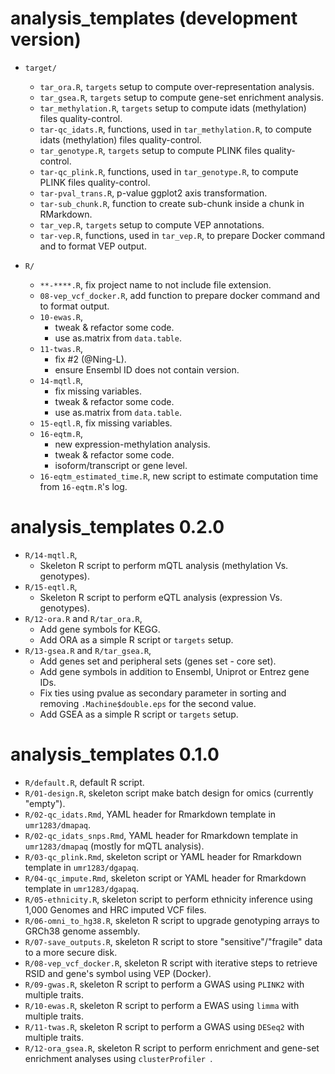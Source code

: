 # analysis_templates (development version)

+ `target/`
    + `tar_ora.R`, `targets` setup to compute over-representation analysis.
    + `tar_gsea.R`, `targets` setup to compute gene-set enrichment analysis.
    + `tar_methylation.R`, `targets` setup to compute idats (methylation) files quality-control.
    + `tar-qc_idats.R`, functions, used in `tar_methylation.R`, to compute idats (methylation) files quality-control.
    + `tar_genotype.R`, `targets` setup to compute PLINK files quality-control.
    + `tar-qc_plink.R`, functions, used in `tar_genotype.R`, to compute PLINK files quality-control.
    + `tar-pval_trans.R`, p-value ggplot2 axis transformation.
    + `tar-sub_chunk.R`, function to create sub-chunk inside a chunk in RMarkdown.
    + `tar_vep.R`, `targets` setup to compute VEP annotations.
    + `tar-vep.R`, functions, used in `tar_vep.R`, to prepare Docker command and to format VEP output.

+ `R/`
    + `**-****.R`, fix project name to not include file extension. 
    + `08-vep_vcf_docker.R`, add function to prepare docker command and to format output.
    + `10-ewas.R`, 
        - tweak & refactor some code.
        - use as.matrix from `data.table`.
    + `11-twas.R`, 
        - fix #2 (@Ning-L).
        - ensure Ensembl ID does not contain version.
    + `14-mqtl.R`, 
        - fix missing variables.
        - tweak & refactor some code.
        - use as.matrix from `data.table`.
    + `15-eqtl.R`, fix missing variables.
    + `16-eqtm.R`, 
        - new expression-methylation analysis.
        - tweak & refactor some code.
        - isoform/transcript or gene level.
    + `16-eqtm_estimated_time.R`, new script to estimate computation time from `16-eqtm.R`'s log.

# analysis_templates 0.2.0

+ `R/14-mqtl.R`, 
    + Skeleton R script to perform mQTL analysis (methylation Vs. genotypes).
+ `R/15-eqtl.R`, 
    + Skeleton R script to perform eQTL analysis (expression Vs. genotypes).
+ `R/12-ora.R` and `R/tar_ora.R`, 
    + Add gene symbols for KEGG.
    + Add ORA as a simple R script or `targets` setup.
+ `R/13-gsea.R` and `R/tar_gsea.R`, 
    + Add genes set and peripheral sets (genes set - core set).
    + Add gene symbols in addition to Ensembl, Uniprot or Entrez gene IDs.
    + Fix ties using pvalue as secondary parameter in sorting and removing `.Machine$double.eps` for the second value.
    + Add GSEA as a simple R script or `targets` setup.

# analysis_templates 0.1.0

+ `R/default.R`, default R script.
+ `R/01-design.R`, skeleton script make batch design for omics (currently "empty").
+ `R/02-qc_idats.Rmd`, YAML header for Rmarkdown template in `umr1283/dmapaq`.
+ `R/02-qc_idats_snps.Rmd`, YAML header for Rmarkdown template in `umr1283/dmapaq` (mostly for mQTL analysis).
+ `R/03-qc_plink.Rmd`, skeleton script or YAML header for Rmarkdown template in `umr1283/dgapaq`.
+ `R/04-qc_impute.Rmd`, skeleton script or YAML header for Rmarkdown template in `umr1283/dgapaq`.
+ `R/05-ethnicity.R`, skeleton script to perform ethnicity inference using 1,000 Genomes and HRC imputed VCF files.
+ `R/06-omni_to_hg38.R`, skeleton R script to upgrade genotyping arrays to GRCh38 genome assembly.
+ `R/07-save_outputs.R`, skeleton R script to store "sensitive"/"fragile" data to a more secure disk.
+ `R/08-vep_vcf_docker.R`, skeleton R script with iterative steps to retrieve RSID and gene's symbol using VEP (Docker).
+ `R/09-gwas.R`, skeleton R script to perform a GWAS using `PLINK2`  with multiple traits.
+ `R/10-ewas.R`, skeleton R script to perform a EWAS using `limma` with multiple traits.
+ `R/11-twas.R`, skeleton R script to perform a GWAS using `DESeq2` with multiple traits.
+ `R/12-ora_gsea.R`, skeleton R script to perform enrichment and gene-set enrichment analyses using `clusterProfiler `.

